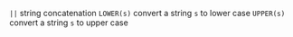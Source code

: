 `||` string concatenation
`LOWER(s)` convert a string `s` to lower case
`UPPER(s)` convert a string `s` to upper case